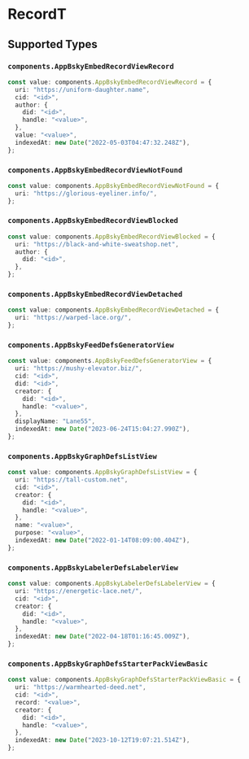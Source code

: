 # RecordT


## Supported Types

### `components.AppBskyEmbedRecordViewRecord`

```typescript
const value: components.AppBskyEmbedRecordViewRecord = {
  uri: "https://uniform-daughter.name",
  cid: "<id>",
  author: {
    did: "<id>",
    handle: "<value>",
  },
  value: "<value>",
  indexedAt: new Date("2022-05-03T04:47:32.248Z"),
};
```

### `components.AppBskyEmbedRecordViewNotFound`

```typescript
const value: components.AppBskyEmbedRecordViewNotFound = {
  uri: "https://glorious-eyeliner.info/",
};
```

### `components.AppBskyEmbedRecordViewBlocked`

```typescript
const value: components.AppBskyEmbedRecordViewBlocked = {
  uri: "https://black-and-white-sweatshop.net",
  author: {
    did: "<id>",
  },
};
```

### `components.AppBskyEmbedRecordViewDetached`

```typescript
const value: components.AppBskyEmbedRecordViewDetached = {
  uri: "https://warped-lace.org/",
};
```

### `components.AppBskyFeedDefsGeneratorView`

```typescript
const value: components.AppBskyFeedDefsGeneratorView = {
  uri: "https://mushy-elevator.biz/",
  cid: "<id>",
  did: "<id>",
  creator: {
    did: "<id>",
    handle: "<value>",
  },
  displayName: "Lane55",
  indexedAt: new Date("2023-06-24T15:04:27.990Z"),
};
```

### `components.AppBskyGraphDefsListView`

```typescript
const value: components.AppBskyGraphDefsListView = {
  uri: "https://tall-custom.net",
  cid: "<id>",
  creator: {
    did: "<id>",
    handle: "<value>",
  },
  name: "<value>",
  purpose: "<value>",
  indexedAt: new Date("2022-01-14T08:09:00.404Z"),
};
```

### `components.AppBskyLabelerDefsLabelerView`

```typescript
const value: components.AppBskyLabelerDefsLabelerView = {
  uri: "https://energetic-lace.net/",
  cid: "<id>",
  creator: {
    did: "<id>",
    handle: "<value>",
  },
  indexedAt: new Date("2022-04-18T01:16:45.009Z"),
};
```

### `components.AppBskyGraphDefsStarterPackViewBasic`

```typescript
const value: components.AppBskyGraphDefsStarterPackViewBasic = {
  uri: "https://warmhearted-deed.net",
  cid: "<id>",
  record: "<value>",
  creator: {
    did: "<id>",
    handle: "<value>",
  },
  indexedAt: new Date("2023-10-12T19:07:21.514Z"),
};
```

